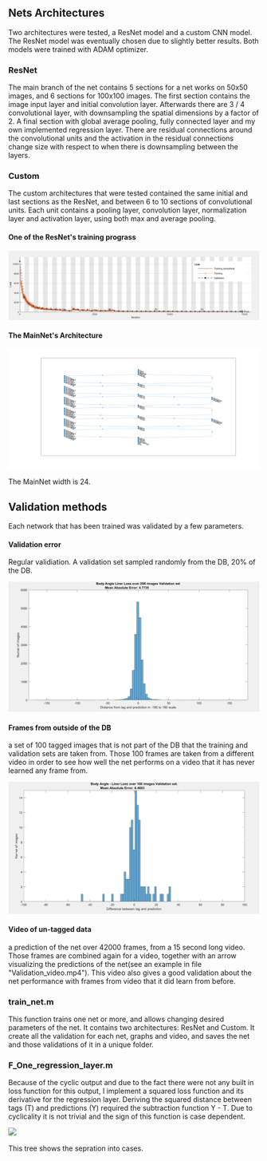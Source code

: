 ## Nets Architectures

Two architectures were tested, a ResNet model and a custom CNN model. The ResNet model was eventually chosen due to slightly better results. Both models were trained with ADAM optimizer.

### ResNet
The main branch of the net contains 5 sections for a net works on 50x50 images, and 6 sections for 100x100 images. The first section contains the image input layer and initial convolution layer. Afterwards there are 3 / 4 convolutional layer, with downsampling the spatial dimensions by a factor of 2. A final section with global average pooling, fully connected layer and my own implemented regression layer. There are residual connections around the convolutional units and the activation in the residual connections change size with respect to when there is downsampling between the layers.  

### Custom
The custom architectures that were tested contained the same initial and last sections as the ResNet, and between 6 to 10 sections of convolutional units. Each unit contains a pooling layer, convolution layer, normalization layer and activation layer, using both max and average pooling.


#### One of the ResNet's training prograss

![](Train_progress_ResNet.png)

#### The MainNet's Architecture

![](MainNet_Architecture.png)

The MainNet width is 24.

## Validation methods

Each network that has been trained was validated by a few parameters.

#### Validation error
Regular validiation. A validation set sampled randomly from the DB, 20% of the DB.

![](Body_Angle_Linear_Loss_Validation_Graph.png)

#### Frames from outside of the DB
a set of 100 tagged images that is not part of the DB that the training and validation sets are taken from.
Those 100 frames are taken from a different video in order to see how well the net performs on a video that it has never learned any
frame from. 

![](Final_test_validation_graph.png)

#### Video of un-tagged data
a prediction of the net over 42000 frames, from a 15 second long video. Those frames are combined again for a video,
together with an arrow visualizing the predictions of the net(see an example in file "Validation_video.mp4"). This video also gives a
good validation about the net performance with frames from video that it did learn from before.  

### train_net.m
This function trains one net or more, and allows changing desired parameters of the net.
It contains two architectures: ResNet and Custom. It create all the validation for each net, graphs and video, and saves the net and
those validations of it in a unique folder. 

### F_One_regression_layer.m
Because of the cyclic output and due to the fact there were not any built in loss function for this output, I implement a squared loss
function and its derivative for the regression layer. Deriving the squared distance between tags (T) and predictions (Y) required the
subtraction function Y - T. Due to cyclicality it is not trivial and the sign of this function is case dependent.

<img src="https://github.com/tamirscherf/My_Code/blob/master/visualization/Cyclic_loss_derivative_cases.png">

This tree shows the sepration into cases.
